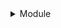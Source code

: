 <details><summary>Module</summary>


- 08-14 - AgentJay - lib fix
- 08-14 - AgentJay - Merge branch 'master' of https://github.com/AgentJay/biopama_form_hooks
- 08-14 - AgentJay - added policy form hook
- 08-14 - AgentJay - adding policy form hooks
- 08-14 - AgentJay - adding policy form hooks
- 08-08 - AgentJay - mjor version update!
</details>

